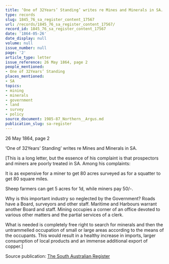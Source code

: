 ```yaml
---
title: ‘One of 32Years’ Standing’ writes re Mines and Minerals in SA.
type: records
slug: 1845_76_sa_register_content_17567
url: /records/1845_76_sa_register_content_17567/
record_id: 1845_76_sa_register_content_17567
date: '1864-05-26'
date_display: null
volume: null
issue_number: null
page: '2'
article_type: letter
issue_reference: 26 May 1864, page 2
people_mentioned:
- One of 32Years’ Standing
places_mentioned:
- SA
topics:
- mining
- minerals
- government
- land
- survey
- policy
source_document: 1985-87_Northern__Argus.md
publication_slug: sa-register
---
```


26 May 1864, page 2

‘One of 32Years’ Standing’ writes re Mines and Minerals in SA.

[This is a long letter, but the essence of his complaint is that prospectors and miners are poorly treated in SA.  Among his complaints:

It is as expensive for a miner to get 80 acres surveyed as for a squatter to get 80 square miles.

Sheep farmers can get 5 acres for 1d, while miners pay 50/-.

Why is this important industry so neglected by the Government?  Roads have a Board, surveyors and other staff.  Maritime and Harbours warrant another Board and staff.  Mining occupies a corner of an office devoted to various other matters and the partial services of a clerk.

What is needed is completely free right to search for minerals and then the untrammelled occupation of small or large areas according to the means of the occupants.  This would result in a healthy increase in imports, larger consumption of local products and an immense additional export of copper.]


Source publication: [The South Australian Register](/publications/sa-register/)
